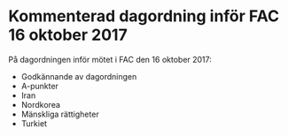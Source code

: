 # Kommenterad dagordning inför FAC 16 oktober 2017

På dagordningen inför mötet i FAC den 16 oktober 2017:

* Godkännande av dagordningen
* A\-punkter
* Iran
* Nordkorea
* Mänskliga rättigheter
* Turkiet
